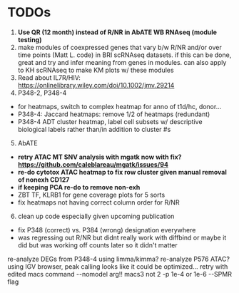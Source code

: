# TODOs
1. **Use QR (12 month) instead of R/NR in AbATE WB RNAseq (module testing)**
2. make modules of coexpressed genes that vary b/w R/NR and/or over time points (Matt L. code) in BRI scRNAseq datasets. if this can be done, great and try and infer meaning from genes in modules. can also apply to KH scRNAseq to make KM plots w/ these modules
3. Read about IL7R/HIV: https://onlinelibrary.wiley.com/doi/10.1002/jmv.29214
4. P348-2, P348-4
 - for heatmaps, switch to complex heatmap for anno of t1d/hc, donor...
 - P348-4: Jaccard heatmaps: remove 1/2 of heatmaps (redundant)
 - P348-4 ADT cluster heatmap, label cell subsets w/ descriptive biological labels rather than/in addition to cluster #s
5. AbATE
 - **retry ATAC MT SNV analysis with mgatk now with fix? https://github.com/caleblareau/mgatk/issues/94**
 - **re-do cytotox ATAC heatmap to fix row cluster given manual removal of nonexh CD127**
 - **if keeping PCA re-do to remove non-exh**
 - ZBT TF, KLRB1 for gene coverage plots for 5 sorts
 - fix heatmaps not having correct column order for R/NR
6. clean up code especially given upcoming publication
 - fix P348 (correct) vs. P384 (wrong) designation everywhere
 - was regressing out R/NR but didnt really work with diffbind or maybe it did but was working off counts later so it didn't matter

re-analyze DEGs from P348-4 using limma/kimma?
re-analyze P576 ATAC?
using IGV browser, peak calling looks like it could be optimized...
retry with edited macs command
--nomodel arg!!
macs3 not 2
-p 1e-4 or 1e-6
--SPMR flag